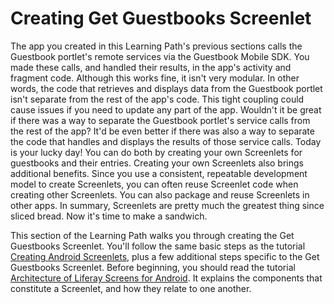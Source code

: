 # Creating Get Guestbooks Screenlet

The app you created in this Learning Path's previous sections calls the 
Guestbook portlet's remote services via the Guestbook Mobile SDK. You made these 
calls, and handled their results, in the app's activity and fragment code. 
Although this works fine, it isn't very modular. In other words, the code that 
retrieves and displays data from the Guestbook portlet isn't separate from the 
rest of the app's code. This tight coupling could cause issues if you need to 
update any part of the app. Wouldn't it be great if there was a way to separate 
the Guestbook portlet's service calls from the rest of the app? It'd be even 
better if there was also a way to separate the code that handles and displays 
the results of those service calls. Today is your lucky day! You can do both by 
creating your own Screenlets for guestbooks and their entries. Creating your own 
Screenlets also brings additional benefits. Since you use a consistent, 
repeatable development model to create Screenlets, you can often reuse Screenlet 
code when creating other Screenlets. You can also package and reuse Screenlets 
in other apps. In summary, Screenlets are pretty much the greatest thing since 
sliced bread. Now it's time to make a sandwich. 

This section of the Learning Path walks you through creating the Get Guestbooks 
Screenlet. You'll follow the same basic steps as the tutorial 
[Creating Android Screenlets](/develop/tutorials/-/knowledge_base/6-2/creating-android-screenlets), 
plus a few additional steps specific to the Get Guestbooks Screenlet. Before 
beginning, you should read the tutorial 
[Architecture of Liferay Screens for Android](/develop/tutorials/-/knowledge_base/6-2/architecture-of-liferay-screens-for-android). 
It explains the components that constitute a Screenlet, and how they relate to 
one another. 